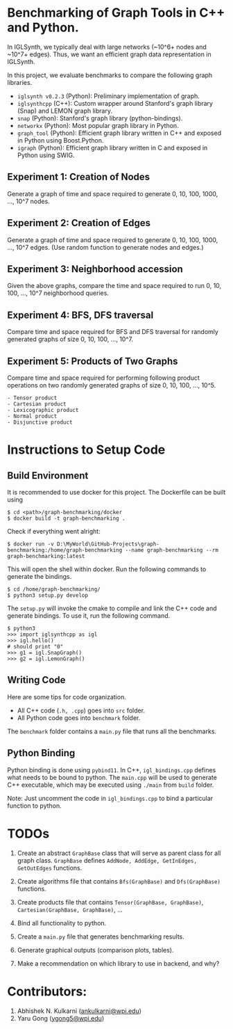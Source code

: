 # Benchmarking of Graph Tools in C++ and Python.

In IGLSynth, we typically deal with large networks (~10^6+ nodes and ~10^7+ edges). 
Thus, we want an efficient graph data representation in IGLSynth. 

In this project, we evaluate benchmarks to compare the following graph libraries. 

* `iglsynth v0.2.3` (Python): Preliminary implementation of graph.
* `iglsynthcpp` (C++): Custom wrapper around Stanford's graph library (Snap) and LEMON graph library.
* `snap` (Python): Stanford's graph library (python-bindings).
* `networkx` (Python): Most popular graph library in Python.
* `graph_tool` (Python): Efficient graph library written in C++ and exposed in Python using Boost.Python.
* `igraph` (Python): Efficient graph library written in C and exposed in Python using SWIG.


## Experiment 1: Creation of Nodes
Generate a graph of time and space required to generate 0, 10, 100, 1000, ..., 10^7 nodes.

## Experiment 2: Creation of Edges 
Generate a graph of time and space required to generate 0, 10, 100, 1000, ..., 10^7 edges.
(Use random function to generate nodes and edges.)

## Experiment 3: Neighborhood accession
Given the above graphs, compare the time and space required to run 0, 10, 100, ..., 10^7 neighborhood queries. 

## Experiment 4: BFS, DFS traversal
Compare time and space required for BFS and DFS traversal for randomly generated graphs of size 0, 10, 100, ..., 10^7.

## Experiment 5: Products of Two Graphs
Compare time and space required for performing following product operations on two randomly generated graphs 
of size 0, 10, 100, ..., 10^5.

    - Tensor product
    - Cartesian product 
    - Lexicographic product
    - Normal product
    - Disjunctive product


# Instructions to Setup Code

## Build Environment 
It is recommended to use docker for this project. The Dockerfile can be built using 
```
$ cd <path>/graph-benchmarking/docker
$ docker build -t graph-benchmarking .
```

Check if everything went alright:
```
$ docker run -v D:\MyWorld\GitHub-Projects\graph-benchmarking:/home/graph-benchmarking --name graph-benchmarking --rm graph-benchmarking:latest 
```

This will open the shell within docker. Run the following commands to generate the bindings. 
```
$ cd /home/graph-benchmarking/
$ python3 setup.py develop
```

The `setup.py` will invoke the cmake to compile and link the C++ code and generate bindings. 
To use it, run the following command. 

```
$ python3
>>> import iglsynthcpp as igl
>>> igl.hello()
# should print "0"
>>> g1 = igl.SnapGraph()
>>> g2 = igl.LemonGraph()
```

## Writing Code
Here are some tips for code organization. 

* All C++ code (`.h, .cpp`) goes into `src` folder. 
* All Python code goes into `benchmark` folder. 

The `benchmark` folder contains a `main.py` file that runs all the benchmarks. 


## Python Binding 
Python binding is done using `pybind11`. 
In C++, `igl_bindings.cpp` defines what needs to be bound to python.
The `main.cpp` will be used to generate C++ executable, which may be executed using `./main` from `build` folder.

Note: Just uncomment the code in `igl_bindings.cpp` to bind a particular function to python. 


# TODOs

1. Create an abstract `GraphBase` class that will serve as parent class for all graph class.
    `GraphBase` defines `AddNode, AddEdge, GetInEdges, GetOutEdges` functions. 

2. Create algorithms file that contains `Bfs(GraphBase)` and `Dfs(GraphBase)` functions. 

3. Create products file that contains `Tensor(GraphBase, GraphBase)`, `Cartesian(GraphBase, GraphBase)`, ... 

4. Bind all functionality to python.

5. Create a `main.py` file that generates benchmarking results. 

6. Generate graphical outputs (comparison plots, tables). 

7. Make a recommendation on which library to use in backend, and why?


# Contributors: 
1. Abhishek N. Kulkarni (ankulkarni@wpi.edu)
2. Yaru Gong (ygong5@wpi.edu)
